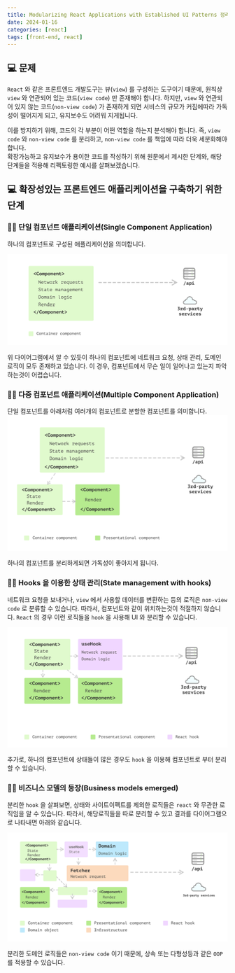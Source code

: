 ```yaml
---
title: Modularizing React Applications with Established UI Patterns 정리
date: 2024-01-16
categories: [react]
tags: [front-end, react]
---
```


## 💻 문제

`React` 와 같은 프론트엔드 개발도구는 뷰(`view`) 를 구성하는 도구이기 때문에, 원칙상 `view` 와 연관되어 있는 코드(`view code`) 만 존재해야 합니다. 하지만, `view` 와 연관되어 있지 않는 코드(`non-view code`) 가 존재하게 되면 서비스의 규모가 커짐에따라 가독성이 떨어지게 되고, 유지보수도 어려워 지게됩니다.

이를 방지하기 위해, 코드의 각 부분이 어떤 역할을 하는지 분석해야 합니다. 즉, `view code` 와 `non-view code` 를 분리하고, `non-view code` 를 책임에 따라 더욱 세분화해야 합니다.  
확장가능하고 유지보수가 용이한 코드를 작성하기 위해 원문에서 제시한 단계와, 해당 단계들을 적용해 리펙토링한 예시를 살펴보겠습니다.

## 💻 확장성있는 프론트엔드 애플리케이션을 구축하기 위한 단계

### 👨‍💻 단일 컴포넌트 애플리케이션(Single Component Application)

하나의 컴포넌트로 구성된 애플리케이션을 의미합니다.

![single-component-application.png](/assets/img/modularizing-react-applications-with-established-UI-patterns/single-component-application.png)

위 다이어그램에서 알 수 있듯이 하나의 컴포넌트에 네트워크 요청, 상태 관리, 도메인 로직이 모두 존재하고 있습니다. 이 경우, 컴포넌트에서 무슨 일이 일어나고 있는지 파악하는것이 어렵습니다.

### 👨‍💻 다중 컴포넌트 애플리케이션(Multiple Component Application)

단일 컴포넌트를 아래처럼 여러개의 컴포넌트로 분할한 컴포넌트를 의미합니다.
![multiple-component-application.png](/assets/img/modularizing-react-applications-with-established-UI-patterns/multiple-component-application.png)

하나의 컴포넌트를 분리하게되면 가독성이 좋아지게 됩니다.

### 👨‍💻 Hooks 을 이용한 상태 관리(State management with hooks)

네트워크 요청을 보내거나, `view` 에서 사용할 데이터를 변환하는 등의 로직은 `non-view code` 로 분류할 수 있습니다. 따라서, 컴포넌트와 같이 위치하는것이 적절하지 않습니다. `React` 의 경우 이런 로직들을 `hook` 을 사용해 UI 와 분리할 수 있습니다.

![state-management-with-hooks](/assets/img/modularizing-react-applications-with-established-UI-patterns/state-management-with-hooks.png)

추가로, 하나의 컴포넌트에 상태들이 많은 경우도 `hook` 을 이용해 컴포넌트로 부터 분리할 수 있습니다.

### 👨‍💻 비즈니스 모델의 등장(Business models emerged)

분리한 `hook` 을 살펴보면, 상태와 사이트이펙트를 제외한 로직들은 `react` 와 무관한 로직임을 알 수 있습니다.
따라서, 해당로직들을 따로 분리할 수 있고 결과를 다이어그램으로 나타내면 아래와 같습니다.

![business-models-emerged](/assets/img/modularizing-react-applications-with-established-UI-patterns/business-models-emerged.png)

분리한 도메인 로직들은 `non-view code` 이기 때문에, 상속 또는 다형성등과 같은 `OOP` 를 적용할 수 있습니다.
